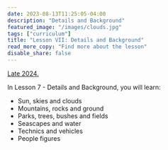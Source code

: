 ```yaml
---
date: 2023-08-13T11:25:05-04:00
description: "Details and Background"
featured_image: "/images/clouds.jpg"
tags: ["curriculum"]
title: "Lesson VII: Details and Background"
read_more_copy: "Find more about the lesson"
disable_share: false
---
```

[Late 2024.](https://www.udemy.com/course/digital-painting-basics-in-adobe-photoshop/?couponCode=MEGASALE2K)

In Lesson 7 - Details and Background, you will learn:

- Sun, skies and clouds
- Mountains, rocks and ground
- Parks, trees, bushes and fields
- Seascapes and water
- Technics and vehicles
- People figures
